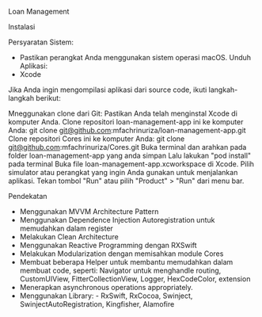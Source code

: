 Loan Management 

Instalasi

Persyaratan Sistem: 
- Pastikan perangkat Anda menggunakan sistem operasi macOS. 
Unduh Aplikasi: 
- Xcode

Jika Anda ingin mengompilasi aplikasi dari source code, ikuti langkah-langkah berikut:

Mneggunakan clone dari Git:
Pastikan Anda telah menginstal Xcode di komputer Anda.
Clone repositori loan-management-app ini ke komputer Anda: git clone git@github.com:mfachrinuriza/loan-management-app.git
Clone repositori Cores ini ke komputer Anda: git clone git@github.com:mfachrinuriza/Cores.git
Buka terminal dan arahkan pada folder loan-management-app yang anda simpan
Lalu lakukan "pod install" pada terminal
Buka file loan-management-app.xcworkspace di Xcode.
Pilih simulator atau perangkat yang ingin Anda gunakan untuk menjalankan aplikasi.
Tekan tombol "Run" atau pilih "Product" > "Run" dari menu bar.

Pendekatan 
- Menggunakan MVVM Architecture Pattern 
- Menggunakan Dependence Injection Autoregistration untuk memudahkan dalam register
- Melakukan Clean Architecture
- Menggunakan Reactive Programming dengan RXSwift
- Melakukan Modularization dengan memisahkan module Cores 
- Membuat beberapa Helper untuk membantu memudahkan dalam membuat code, seperti: Navigator untuk menghandle routing, CustomUIView, FitterCollectionView, Logger, HexCodeColor, extension
- Menerapkan asynchronous operations appropriately.
- Menggunakan Library: - RxSwift, RxCocoa, Swinject, SwinjectAutoRegistration, Kingfisher, Alamofire
